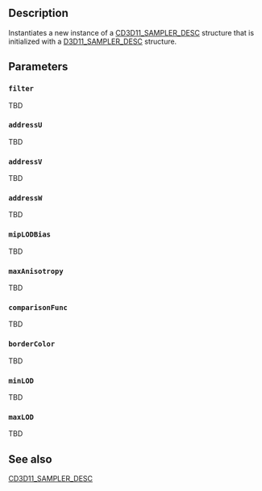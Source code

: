 ## Description

Instantiates a new instance of a [CD3D11_SAMPLER_DESC](https://learn.microsoft.com/previous-versions/windows/desktop/legacy/jj151678(v=vs.85)) structure that is initialized with a [D3D11_SAMPLER_DESC](https://learn.microsoft.com/windows/desktop/api/d3d11/ns-d3d11-d3d11_sampler_desc) structure.

## Parameters

### `filter`

TBD

### `addressU`

TBD

### `addressV`

TBD

### `addressW`

TBD

### `mipLODBias`

TBD

### `maxAnisotropy`

TBD

### `comparisonFunc`

TBD

### `borderColor`

TBD

### `minLOD`

TBD

### `maxLOD`

TBD

## See also

[CD3D11_SAMPLER_DESC](https://learn.microsoft.com/previous-versions/windows/desktop/legacy/jj151678(v=vs.85))